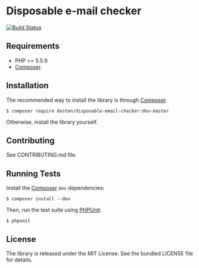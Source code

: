 Disposable e-mail checker 
=========================

[![Build Status](https://travis-ci.org/dosten/disposable-email-checker.svg?branch=master)](https://travis-ci.org/dosten/disposable-email-checker)

Requirements
------------

- PHP >= 5.5.9
- [Composer](http://getcomposer.org/).

Installation
---------------

The recommended way to install the library is through
[Composer](http://getcomposer.org/).

    $ composer require dosten/disposable-email-checker:dev-master

Otherwise, install the library yourself.

Contributing
------------

See CONTRIBUTING.md file.

Running Tests
-------------

Install the [Composer](http://getcomposer.org/) `dev` dependencies:

    $ composer install --dev

Then, run the test suite using [PHPUnit](http://phpunit.de/):

    $ phpunit

License
-------

The library is released under the MIT License. See the bundled LICENSE file for
details.
